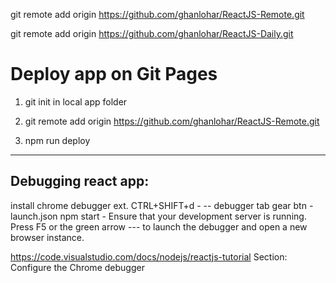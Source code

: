 git remote add origin https://github.com/ghanlohar/ReactJS-Remote.git

git remote add origin https://github.com/ghanlohar/ReactJS-Daily.git

Deploy app on Git Pages
=========================================

1. git init in local app folder

2. git remote add origin https://github.com/ghanlohar/ReactJS-Remote.git

3. npm run deploy

-------------------------------------------

Debugging react app:
----------------------------------
install chrome debugger ext.
CTRL+SHIFT+d - -- debugger tab
gear btn - launch.json
npm start - Ensure that your development server is running. 
Press F5 or the green arrow --- to launch the debugger and open a new browser instance.

https://code.visualstudio.com/docs/nodejs/reactjs-tutorial
Section: Configure the Chrome debugger
